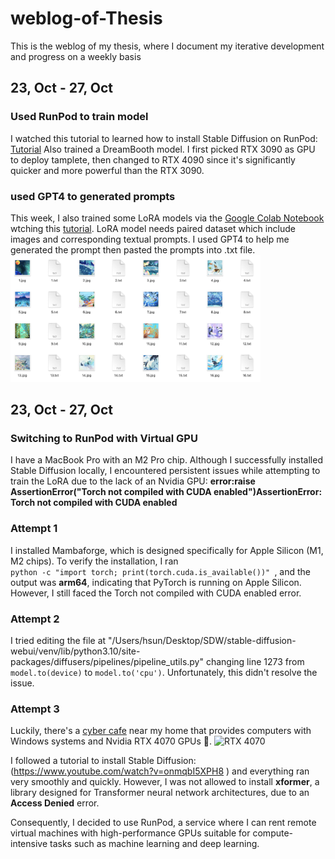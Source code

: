 # weblog-of-Thesis
This is the weblog of my thesis, where I document my iterative development and progress on a weekly basis

## 23, Oct - 27, Oct
### Used RunPod to train model
I watched this tutorial to learned how to install Stable Diffusion on RunPod: [Tutorial]( https://www.youtube.com/watch?v=a8WESfPwlYw&ab_channel=SECourses )
Also trained a DreamBooth model. I first picked RTX 3090 as GPU to deploy tamplete, then changed to RTX 4090 since it's significantly quicker and more powerful than the RTX 3090.

### used GPT4 to generated prompts
This week, I also trained some LoRA models via the [Google Colab Notebook](https://colab.research.google.com/github/Linaqruf/kohya-trainer/blob/main/kohya-LoRA-dreambooth.ipynb) wtching this [tutorial](https://www.youtube.com/watch?v=oksoqMsVpaY&t=4s&ab_channel=Code%26bird).
LoRA model needs paired dataset which include images and corresponding textual prompts. I used GPT4 to help me generated the prompt then pasted the prompts into .txt file.
<img src="https://github.com/HanHsunShih/weblog-of-Thesis/blob/main/images/Screenshot%202023-11-13%20at%2014.23.11.png" alt="RTX 4070" width="400"/>



## 23, Oct - 27, Oct
### Switching to RunPod with Virtual GPU
I have a MacBook Pro with an M2 Pro chip. Although I successfully installed Stable Diffusion locally, I encountered persistent issues while attempting to train the LoRA due to the lack of an Nvidia GPU:
**error:raise AssertionError("Torch not compiled with CUDA enabled")AssertionError: Torch not compiled with CUDA enabled**

### Attempt 1
I installed Mambaforge, which is designed specifically for Apple Silicon (M1, M2 chips). To verify the installation, I ran  
```python -c "import torch; print(torch.cuda.is_available())" ```, and the output was **arm64**, indicating that PyTorch is running on Apple Silicon. However, I still faced the Torch not compiled with CUDA enabled error.

### Attempt 2
I tried editing the file at "/Users/hsun/Desktop/SDW/stable-diffusion-webui/venv/lib/python3.10/site-packages/diffusers/pipelines/pipeline_utils.py"
changing line 1273 from ```model.to(device)``` to ```model.to('cpu')```. Unfortunately, this didn't resolve the issue.

### Attempt 3
Luckily, there's a [cyber cafe](https://maps.app.goo.gl/wpHhDhVvc8A6ESWa8 "cyber cafe") near my home that provides computers with Windows systems and Nvidia RTX 4070 GPUs 🥳.
<img src="https://github.com/HanHsunShih/weblog-of-Thesis/blob/main/images/IMG_1296%20(1).jpg?raw=true" alt="RTX 4070" width="400"/>

I followed a tutorial to install Stable Diffusion: (https://www.youtube.com/watch?v=onmqbI5XPH8 )
and everything ran very smoothly and quickly. However, I was not allowed to install **xformer**, a library designed for Transformer neural network architectures, due to an **Access Denied** error.

Consequently, I decided to use RunPod, a service where I can rent remote virtual machines with high-performance GPUs suitable for compute-intensive tasks such as machine learning and deep learning.
